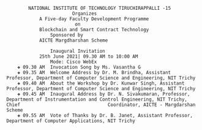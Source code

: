  			NATIONAL INSTITUTE OF TECHNOLOGY TIRUCHIRAPPALLI -15
	                		Organizes
   				A Five-day Faculty Development Programme 
                   			 on
				Blockchain and Smart Contract Technology
					Sponsored by
				AICTE Margdharshan Scheme
					
					Inaugural Invitation
				25th June 2021| 09.30 AM to 10:00 AM
					Mode: Cisco WebEx
		❖ 09.30 AM	Invocation Song by Ms. Vasantha G
		❖ 09.35 AM	Welcome Address by Dr. M. Brindha, Assistant Professor, Department of Computer Science and Engineering, NIT Trichy
		❖ 09.40 AM	About the Workshop by Dr. Kunwar Singh, Assistant Professor, Department of Computer Science and Engineering, NIT Trichy
		❖ 09.45 AM	Inaugural Address by Dr. N. Sivakumaran, Professor, Department of Instrumentation and Control Engineering, NIT Trichy, Chief 								Coordinator, AICTE - Margdarshan Scheme
		❖ 09.55 AM	Vote of Thanks by Dr. B. Janet, Assistant Professor, Department of Computer Applications, NIT Trichy
